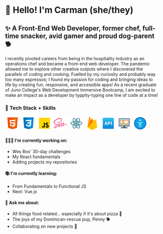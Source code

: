 # 👋 Hello! I'm Carman (she/they)

## ✨ A Front-End Web Developer, former chef, full-time snacker, avid gamer and proud dog-parent 🐕
 
I recently pivoted careers from being in the hospitality industry as an operations chef and became a front-end web developer. The pandemic allowed me to explore other creative outputs where I discovered the parallels of coding and cooking. Fuelled by my curiosity and probably way too many espressos; I found my passion for coding and bringing ideas to life by creating fun, responsive, and accessible apps! As a recent graduate of Juno College's Web Development Immersive Bootcamp, I am excited to make an impact as a developer by typpity-typing one line of code at a time!


### 🥞 Tech Stack + Skills
![html icon](assets/html-icon.png) ![css icon](assets/css-icon.png) ![javascript icon](assets/js-icon.png) ![sass icon](assets/sass-icon.png) ![react icon](assets/react-icon.png) ![firebase icon](assets/firebase-icon.png) ![api icon](assets/api-icon.png) ![responsive icon](assets/responsive-icon.png) ![accessibility icon](assets/accessibility-icon.png)

#### 🧑🏻‍💻 I'm currently working on:
- Wes Bos' 30-day challenges
- My React fundamentals
- Adding projects my repositories

#### 📚 I'm currently learning:
- From Fundamentals to Functional JS
- Next: Vue.js

#### 💬 Ask me about:
- All things food related... especially if it's about pizza 🍕
- The joys of my Dominican-rescue pup, Penny 🐕
- Collaborating on new projects 👯

<!--
**c-mach/c-mach** is a ✨ _special_ ✨ repository because its `README.md` (this file) appears on your GitHub profile.

Here are some ideas to get you started:

- 🔭 I’m currently working on ...
- 🌱 I’m currently learning ...
- 👯 I’m looking to collaborate on ...
- 🤔 I’m looking for help with ...
- 💬 Ask me about ...
- 📫 How to reach me: ...
- 😄 Pronouns: ...
- ⚡ Fun fact: ...
-->
